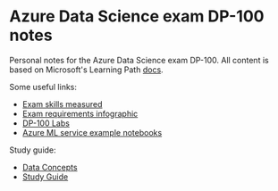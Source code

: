 # Azure Data Science exam DP-100 notes

Personal notes for the Azure Data Science exam DP-100. All content is based on Microsoft's Learning Path [docs](https://docs.microsoft.com/en-us/learn/certifications/exams/dp-100?source=learn).

Some useful links:
* [Exam skills measured](https://docs.microsoft.com/en-us/learn/certifications/exams/dp-100?source=learn)
* [Exam requirements infographic](https://query.prod.cms.rt.microsoft.com/cms/api/am/binary/RE2PLKZ)
* [DP-100 Labs](https://github.com/MicrosoftLearning/DP-100-Designing-and-Implementing-a-Data-Science-Solutio)
* [Azure ML service example notebooks](https://github.com/Azure/MachineLearningNotebooks)

Study guide:
* [Data Concepts](https://medium.com/deep-ai/all-you-need-to-know-about-data-for-machine-learning-a80bc8555d58)
* [Study Guide](https://medium.com/deep-ai/study-guide-for-microsoft-azure-data-scientist-associate-certification-dp-100-c2e4611cb071)